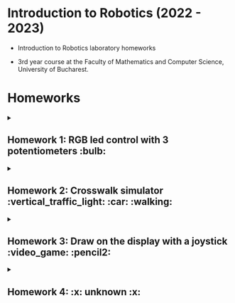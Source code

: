 # Introduction to Robotics (2022 - 2023)

* Introduction to Robotics laboratory homeworks

* 3rd year course at the Faculty of Mathematics and Computer Science, University of Bucharest. 

# Homeworks

<details>
<summary> <h2>Homework 1: RGB led control with 3 potentiometers :bulb: </h2> </summary>
<br>

### Task: Use a separat potentiometer in controlling each of the color of the RGB led (Red,Green and Blue).  The control must be done with digital electronics.
### :computer: Code: [see my amazing code here :blush:](https://github.com/alexion2001/IntroductionToRobotics/blob/0c940aba00a10b9daafc6054ab52af2926e724e8/HW1_controlling_RBG_with_3_Potentiometers.ino)
  
### :movie_camera: How it works: [see my youtube video here :video_camera:](https://www.youtube.com/shorts/Zp5al3GsAVY)
  
  
### :electric_plug: Electronic scheme:
![Stunning Hango (1)](https://user-images.githubusercontent.com/96074975/197201247-bc62abe6-ff1e-4158-9682-723ed64c8442.png)


![poza_setup](https://user-images.githubusercontent.com/96074975/197208523-eb2c5e17-1bdc-4892-8c30-98eb6ff12097.jpg)



</details>

<details>
<summary><h2>Homework 2: Crosswalk simulator :vertical_traffic_light: :car: :walking: </h2> </summary>
<br>

### Task: Building the traffic lights for a crosswalk. 
### Components: 
- 2 LEDs to represent the traffic lights for people (red and green) + buzzer + button
- 3 LEDs to represent the traffic lights for cars (red, yellow and green).
### The system has the following states:
1. State 1 (default, reinstated after state 4 ends): green light for cars,
red light for people, no sounds. Duration: indefinite, changed by
pressing the button.
2. State 2 (initiated by counting down 8 seconds after a button press):
the light should be yellow for cars, red for people and no sounds.
Duration: 3 seconds.
3. State 3 (initiated after state 2 ends): red for cars, green for people
and a beeping sound from the buzzer at a constant interval. Duration:
8 seconds.
4. State 4 (initiated after state 3 ends): red for cars, blinking green
for people and a beeping sound from the buzzer, at a constant interval,
faster than the beeping in state 3. This state should last 4
seconds.

### :computer: Code: [see my amazing code here :blush:](https://github.com/alexion2001/IntroductionToRobotics/blob/be40cee61b02a843b62377ace9d2fb2a10df98b7/HW2_Traffic_lights_for_a_crosswalk.ino)

### :movie_camera: How it works: [see my youtube video here :video_camera:](https://youtube.com/shorts/tib97UyPijg?feature=share) [and here](https://youtube.com/shorts/E9VyncBOSJI?feature=share)

### :electric_plug: Electronic scheme:

![Cool Crift-Maimu (1)](https://user-images.githubusercontent.com/96074975/199217055-e26f37f7-5463-436d-8ba3-7d6c80b57f6e.png)




![project_photo](https://user-images.githubusercontent.com/96074975/199219840-b409768b-400e-4cae-bbeb-df57a603a941.jpg)


</details>


<details>
<summary><h2>Homework 3: Draw on the display with a joystick :video_game: :pencil2: </h2> </summary>
<br>

### Task: The joystick will be used to control the position of the segment for drawing on the display. 
### Components:
- one 7-segment display

- one joystick
### The system has the following states:
1. State 1 (default, but also initiated after a button press in State 2): Current position blinking. Can use the joystick to move from one position to neighbors. 
Short pressing the button toggles state 2. Long pressing the button in state 1 resets the entire display by turning all the segments OFF and moving the current position to the decimal point.
2. State 2 (initiated after a button press in State 1): The current segment stops blinking, adopting the state of the segment before selection (ON or OFF). Toggling the X axis should change the segment state from ON to OFF or from OFF to ON. Clicking the joystick should save the segment state and exit back to state 1.
### Neighbors allowed:
![image](https://user-images.githubusercontent.com/96074975/200335178-c9aedea2-093e-4e96-8423-12af63b4a919.png)


### :computer: Code: [see my amazing code here :blush:]()

### :movie_camera: How it works: [see my youtube video here :video_camera:](https://youtube.com/shorts/bfYbtOD8xuo?feature=share) 
### :electric_plug: Electronic scheme:

![schema](https://user-images.githubusercontent.com/96074975/200335401-3505d5c8-398f-4574-b88e-a5c170e3b8db.jpg)


![WhatsApp Image 2022-11-07 at 16 33 52](https://user-images.githubusercontent.com/96074975/200336120-2211b6f5-5cd5-4aa7-8f0a-778480e44e30.jpg)





</details>


<details>
<summary><h2>Homework 4: :x: unknown :x: </h2> </summary>
<br>

### Task: 

### :computer: Code: [see my amazing code here :blush:]()

### :movie_camera: How it works: [see my youtube video here :video_camera:]() 
### :electric_plug: Electronic scheme:




</details>





